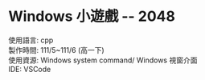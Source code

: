 # Windows 小遊戲 -- 2048

使用語言: cpp  
製作時間: 111/5~111/6 (高一下)  
使用資源: Windows system command/ Windows 視窗介面  
IDE: VSCode

